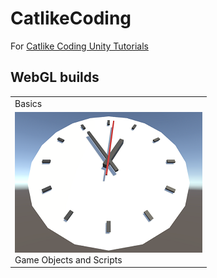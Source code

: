 # CatlikeCoding
For [Catlike Coding Unity Tutorials](https://catlikecoding.com/unity/tutorials/)

## WebGL builds
<table>
  <tr>
    <td>Basics</td>
  </tr>
  <tr>
    <td><a href="https://runninglvlan.github.io/CatlikeCoding/Basics-GameObjectsAndScripts/"><img src="/docs/Basics-GameObjectsAndScripts/thumbnail.png" /></a><br>Game Objects and Scripts</td>
  </tr>
</table>

